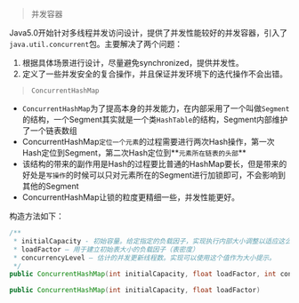 > 并发容器

Java5.0开始针对多线程并发访问设计，提供了并发性能较好的并发容器，引入了`java.util.concurrent`包。主要解决了两个问题：

1. 根据具体场景进行设计，尽量避免synchronized，提供并发性。
2. 定义了一些并发安全的复合操作，并且保证并发环境下的迭代操作不会出错。



> `ConcurrentHashMap`

* `ConcurrentHashMap`为了提高本身的并发能力，在内部采用了一个叫做`Segment`的结构，一个Segment其实就是一个类`HashTable`的结构，Segment内部维护了一个链表数组
* ConcurrentHashMap`定位一个元素`的过程需要进行两次Hash操作，第一次Hash定位到Segment，第二次Hash定位到**`元素所在链表的头部`**
* 该结构的带来的副作用是Hash的过程要比普通的HashMap要长，但是带来的好处是`写操作`的时候可以只对元素所在的Segment进行加锁即可，不会影响到其他的Segment
* ConcurrentHashMap让锁的粒度更精细一些，并发性能更好。

构造方法如下：

```java
/**
 * initialCapacity - 初始容量。给定指定的负载因子，实现执行内部大小调整以适应这么多元素。
 * loadFactor – 用于建立初始表大小的负载因子（表密度）
 * concurrencyLevel – 估计的并发更新线程数。实现可以使用这个值作为大小提示。
 */
public ConcurrentHashMap(int initialCapacity, float loadFactor, int concurrencyLevel)

public ConcurrentHashMap(int initialCapacity, float loadFactor)
```

